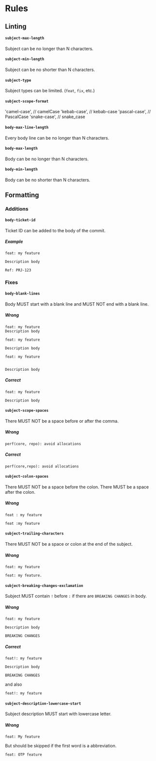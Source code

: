 # Rules

## Linting

#### `subject-max-length`

Subject can be no longer than N characters.

#### `subject-min-length`

Subject can be no shorter than N characters.

#### `subject-type`

Subject types can be limited. (`feat`, `fix`, etc.)

#### `subject-scope-format`

'camel-case', // camelCase
'kebab-case', // kebab-case
'pascal-case', // PascalCase
'snake-case', // snake_case

#### `body-max-line-length`

Every body line can be no longer than N characters.

#### `body-max-length`

Body can be no longer than N characters.

#### `body-min-length`

Body can be no shorter than N characters.

## Formatting

### Additions

#### `body-ticket-id`

Ticket ID can be added to the body of the commit.

##### Example

```
feat: my feature

Description body

Ref: PRJ-123
```

### Fixes

#### `body-blank-lines`

Body MUST start with a blank line and MUST NOT end with a blank line.

##### Wrong

```
feat: my feature
Description body
```

```
feat: my feature

Description body

```

```
feat: my feature


Description body
```

##### Correct

```
feat: my feature

Description body
```

#### `subject-scope-spaces`

There MUST NOT be a space before or after the comma.

##### Wrong

```
perf(core, repo): avoid allocations
```

##### Correct

```
perf(core,repo): avoid allocations
```

#### `subject-colon-spaces`

There MUST NOT be a space before the colon. There MUST be a space after the colon.

##### Wrong

```
feat : my feature
```

```
feat :my feature
```

#### `subject-trailing-characters`

There MUST NOT be a space or colon at the end of the subject.

##### Wrong

`feat: my feature `

`feat: my feature.`



#### `subject-breaking-changes-exclamation`

Subject MUST contain `!` before `:` if there are `BREAKING CHANGES` in body.

##### Wrong

```
feat: my feature

Description body

BREAKING CHANGES
```

##### Correct

```
feat!: my feature

Description body

BREAKING CHANGES
```

and also

```
feat!: my feature
```

#### `subject-description-lowercase-start`

Subject description MUST start with lowercase letter.

##### Wrong

```
feat: My feature
```

But should be skipped if the first word is a abbreviation.

```
feat: OTP feature
```
